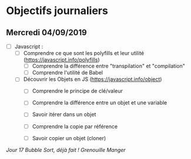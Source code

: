 # Objectifs journaliers

## Mercredi 04/09/2019


* [ ] Javascript :
  * [ ] Comprendre ce que sont les polyfills et leur utilité (https://javascript.info/polyfills)
    * [ ] Comprendre la différence entre "transpilation" et "compilation"
    * [ ] Comprendre l'utilité de Babel
  * [ ] Découvrir les Objets en JS (https://javascript.info/object)
    * [ ] Comprendre le principe de clé/valeur
    * [ ] Comprendre la différence entre un objet et une variable
    * [ ] Savoir itérer dans un objet
    * [ ] Comprendre la copie par référence
    * [ ] Savoir copier un objet (cloner)


*Jour 17 Bubble Sort, déjà fait ! Grenouille Manger*

<!-- * [ ] Algo : 
  * [ ] Ecrire en pseudocode le Bubble Sort (création pure)
  * [ ] Faire valider son code par un "élève" qui joue le rôle de l'ordinateur -->


